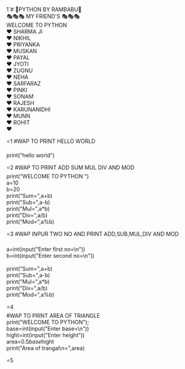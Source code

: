 1`# 🌹PYTHON BY RAMBABU🌹
<br>
🎭🎭🎭 MY FRIEND'S 🎭🎭🎭<br>
     WELCOME TO PYTHON <br>
       ❤️ SHARMA JI  <br>
       ❤️ NIKHIL     <br>
       ❤️ PRIYANKA     <br>
       ❤️ MUSKAN      <br>
       ❤️ PAYAL       <br>
       ❤️ JYOTI        <br>
       ❤️ ZUGNU        <br>
       ❤️ NEHA         <br>
       ❤️ SARFARAZ     <br>
       ❤️ PINKI        <br>
       ❤️ SONAM         <br>
       ❤️ RAJESH        <br>
       ❤️ KARUNANIDHI    <br>
       ❤️ MUNN         <br>
       ❤️ ROHIT        <br>
       ❤️               <br>
 
⭐1
#WAP TO PRINT HELLO WORLD

print("hello world")



⭐2
#WAP TO PRINT ADD SUM MUL DIV AND MOD
<br>
print("WELCOME TO PYTHON ")  <br>
a=10  <br>
b=20  <br>
print("Sum=",a+b)  <br>
print("Sub=",a-b)  <br>
print("Mul=",a*b)  <br>
print("Div=",a/b)  <br>
print("Mod=",a%b)  <br>

⭐3
#WAP INPUR TWO NO AND PRINT ADD,SUB,MUL,DIV AND MOD
 <br><br>
a=int(input("Enter first no=\n"))  <br>
b=int(input("Enter second no=\n"))  <br>
<br>
print("Sum=",a+b)  <br>
print("Sub=",a-b)  <br>
print("Mul=",a*b)  <br>
print("Div=",a/b)  <br>
print("Mod=",a%b)  <br>


⭐4<br>
#WAP TO PRINT AREA OF TRIANGLE  <br>
print("WELCOME TO PYTHON");  <br>
base=int(input("Enter base=\n"))  <br>
hight=int(input("Enter height"))  <br>
area=0.5*base*hight  <br>
print("Area of trangal\n=",area)  <br>

⭐5<br>

